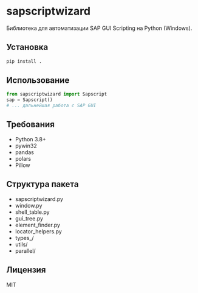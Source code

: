 # sapscriptwizard

Библиотека для автоматизации SAP GUI Scripting на Python (Windows).

## Установка

```bash
pip install .
```

## Использование

```python
from sapscriptwizard import Sapscript
sap = Sapscript()
# ... дальнейшая работа с SAP GUI
```

## Требования
- Python 3.8+
- pywin32
- pandas
- polars
- Pillow

## Структура пакета
- sapscriptwizard.py
- window.py
- shell_table.py
- gui_tree.py
- element_finder.py
- locator_helpers.py
- types_/
- utils/
- parallel/

## Лицензия
MIT